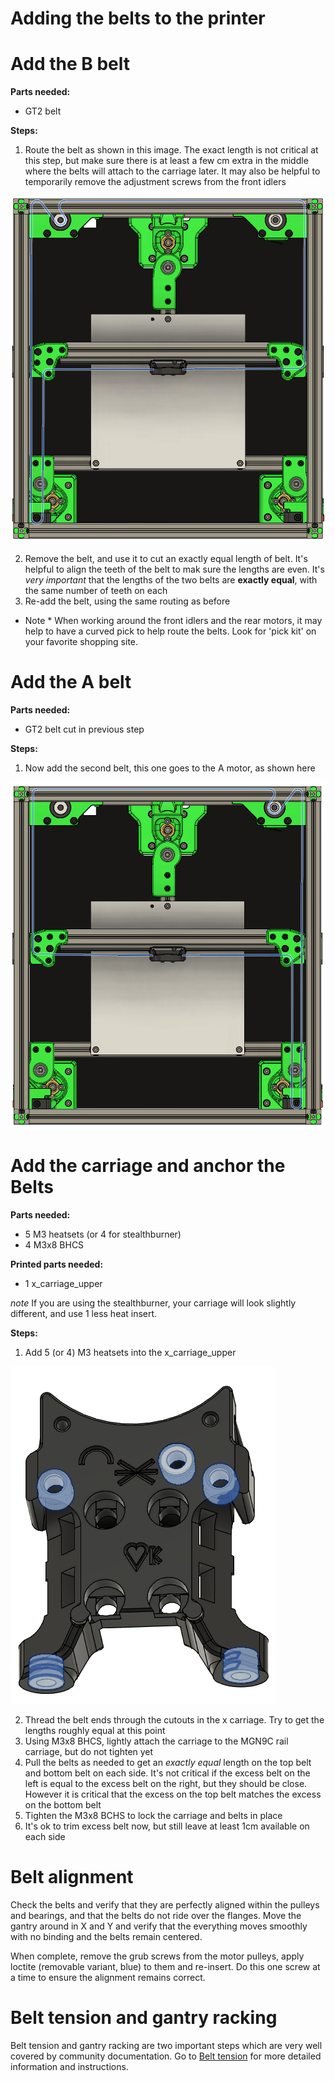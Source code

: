 # Adding the belts to the printer


# Add the B belt

**Parts needed:**
* GT2 belt

**Steps:**
1. Route the belt as shown in this image. The exact length is not critical at this step, but make sure there is at least a few cm extra in the middle where the belts will attach to the carriage later. It may also be helpful to temporarily remove the adjustment screws from the front idlers

![](images/b_belt_path.png)

2. Remove the belt, and use it to cut an exactly equal length of belt. It's helpful to align the teeth of the belt to mak sure the lengths are even. It's _very important_ that the lengths of the two belts are **exactly equal**, with the same number of teeth on each
3. Re-add the belt, using the same routing as before

* Note *
When working around the front idlers and the rear motors, it may help to have a curved pick to help route the belts.  Look for 'pick kit' on your favorite shopping site.

# Add the A belt

**Parts needed:**
* GT2 belt cut in previous step

**Steps:**
1. Now add the second belt, this one goes to the A motor, as shown here

![](images/A_belt_path.png)



# Add the carriage and anchor the Belts

**Parts needed:**
* 5 M3 heatsets (or 4 for stealthburner)
* 4 M3x8 BHCS


**Printed parts needed:**
* 1 x_carriage_upper

*note*
If you are using the stealthburner, your carriage will look slightly different, and use 1 less heat insert.


**Steps:**
1. Add 5 (or 4) M3 heatsets into the x_carriage_upper 

![](images/x_carriage_heatsets.png)

2. Thread the belt ends through the cutouts in the x carriage. Try to get the lengths roughly equal at this point
3. Using M3x8 BHCS, lightly attach the carriage to the MGN9C rail carriage, but do not tighten yet
4. Pull the belts as needed to get an *exactly equal* length on the top belt and bottom belt on each side. It's not critical if the excess belt on the left is equal to the excess belt on the right, but they should be close. However it is critical that the excess on the top belt matches the excess on the bottom belt
5. Tighten the M3x8 BCHS to lock the carriage and belts in place
6. It's ok to trim excess belt now, but still leave at least 1cm available on each side


# Belt alignment

Check the belts and verify that they are perfectly aligned within the pulleys and bearings, and that the belts do not ride over the flanges. Move the gantry around in X and Y and verify that the everything moves smoothly with no binding and the belts remain centered. 

When complete, remove the grub screws from the motor pulleys, apply loctite (removable variant, blue) to them and re-insert. Do this one screw at a time to ensure the alignment remains correct.


# Belt tension and gantry racking

Belt tension and gantry racking are two important steps which are very well covered by community documentation. Go to [Belt tension](https://docs.vorondesign.com/tuning/secondary_printer_tuning.html#belt-tension) for more detailed information and instructions. 
